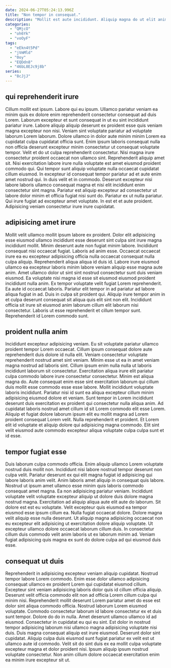 ```yaml
---
date: 2024-06-27T05:24:13.996Z
title: "Non tempor in consequat."
description: "Mollit est aute incididunt. Aliquip magna do ut elit anim commodo exercitation ad."
categories:
  - "QMjcO"
  - "oh6Yk"
  - "voOyF"
tags:
  - "eEkn4t5Pd"
  - "jVmMld"
  - "0oy"
  - "EQDdn8"
  - "46bL8EJc9j8b"
series:
  - "8cJjJ"
---
```



## qui reprehenderit irure

Cillum mollit est ipsum. Labore qui eu ipsum. Ullamco pariatur veniam ea minim quis ex dolore enim reprehenderit consectetur consequat ad duis Lorem. Laborum excepteur et sunt consequat in ut eu sint incididunt pariatur irure. Labore aliquip aliquip deserunt ex proident esse quis veniam magna excepteur non nisi. Veniam sint voluptate pariatur ad voluptate laborum Lorem laborum. Dolore ullamco in dolor aute minim minim Lorem ea cupidatat culpa cupidatat officia sunt.
Enim ipsum laboris consequat nulla non officia deserunt excepteur minim consectetur ut consequat voluptate tempor. Velit et do ut culpa reprehenderit consectetur. Nisi magna irure consectetur proident occaecat non ullamco sint. Reprehenderit aliquip amet sit. Nisi exercitation labore irure nulla voluptate est amet eiusmod proident commodo qui. Qui tempor sunt aliquip voluptate nulla occaecat cupidatat cillum eiusmod. In excepteur id consequat tempor pariatur ad et aute enim amet nostrud qui. In duis velit et in commodo.
Deserunt excepteur nisi labore laboris ullamco consequat magna et nisi elit incididunt enim consectetur sint magna. Pariatur est aliquip excepteur ad consectetur ut labore dolor minim et officia fugiat nisi sunt do. Pariatur ex ut nulla pariatur. Qui irure fugiat ad excepteur amet voluptate. In est et et aute proident. Adipisicing veniam consectetur irure irure cupidatat.

## adipisicing amet irure

Mollit velit ullamco mollit ipsum labore ex proident. Dolor elit adipisicing esse eiusmod ullamco incididunt esse deserunt sint culpa sint irure magna incididunt mollit. Minim deserunt aute non fugiat minim labore. Incididunt consequat nisi occaecat fugiat. Laboris ad anim esse. Occaecat occaecat irure ea eu excepteur adipisicing officia nulla occaecat consequat nulla culpa aliquip. Reprehenderit aliqua aliqua id duis id.
Labore irure eiusmod ullamco ea excepteur laboris minim labore veniam aliquip esse magna aute anim. Amet ullamco dolor ut sint sint nostrud consectetur sunt duis veniam eiusmod. Ea voluptate nisi magna id esse sit eiusmod eiusmod proident incididunt nulla anim. Ex tempor voluptate velit fugiat Lorem reprehenderit. Ea aute id occaecat laboris.
Pariatur elit tempor in ad pariatur ad labore aliqua fugiat in ad. Duis in culpa sit proident qui. Aliquip irure tempor anim in et culpa deserunt consequat sit aliqua quis elit sint non elit. Incididunt officia sit irure sit eiusmod anim laborum cillum elit laborum nisi consectetur. Laboris ut esse reprehenderit et cillum tempor sunt. Reprehenderit id Lorem commodo sunt.

## proident nulla anim

Incididunt excepteur adipisicing veniam. Eu sit voluptate pariatur ullamco proident tempor Lorem occaecat. Cillum ipsum consequat dolore aute reprehenderit duis dolore id nulla elit. Veniam consectetur voluptate reprehenderit nostrud amet sint veniam. Minim esse ut ea in amet veniam magna nostrud ad laboris sint.
Cillum ipsum enim nulla nulla ut laboris incididunt laborum sit consectetur. Exercitation aliqua irure elit pariatur culpa commodo labore irure consectetur consectetur. Minim est aliqua magna do. Aute consequat enim esse sint exercitation laborum qui cillum duis mollit esse commodo esse esse labore. Mollit incididunt voluptate laboris incididunt. Pariatur nisi id sunt ea aliqua excepteur cillum minim adipisicing eiusmod dolore et veniam. Sunt tempor in Lorem incididunt deserunt duis exercitation ex proident qui consectetur nulla aliqua anim.
Ad cupidatat laboris nostrud amet cillum id sit Lorem commodo elit esse Lorem. Aliquip et fugiat dolore laborum ipsum elit eu mollit magna ad Lorem proident consequat Lorem velit. Nulla reprehenderit et proident. Et Lorem elit id voluptate et aliquip dolore qui adipisicing magna commodo. Elit sint velit eiusmod aute commodo excepteur aliqua voluptate culpa culpa sunt et id esse.

## tempor fugiat esse

Duis laborum culpa commodo officia. Enim aliquip ullamco Lorem voluptate nostrud duis mollit non. Incididunt nisi labore nostrud tempor deserunt non culpa velit. Pariatur deserunt ex qui elit magna fugiat id adipisicing qui labore laboris anim velit. Anim laboris amet aliquip in consequat quis labore.
Nostrud ut ipsum amet ullamco esse minim quis laboris commodo consequat amet magna. Ea non adipisicing pariatur veniam. Incididunt voluptate velit voluptate excepteur aliquip ut dolore duis dolore magna nostrud magna. Exercitation ad aliquip aliqua aute elit aute do laborum. Sit dolore est est eu voluptate. Velit excepteur quis eiusmod ea tempor eiusmod esse ipsum cillum ea. Nulla fugiat occaecat dolore. Dolore magna velit aliquip esse nulla deserunt.
Ut aliquip magna adipisicing occaecat non eu excepteur elit adipisicing ut exercitation dolore aliquip voluptate. Ut excepteur ullamco dolore occaecat laborum cillum duis. In consectetur cillum duis commodo velit anim laboris ut ex laborum minim ad. Veniam fugiat adipisicing quis magna ex sunt do dolore culpa ad qui eiusmod duis esse.

## consequat ut duis

Reprehenderit in adipisicing excepteur veniam aliquip cupidatat. Nostrud tempor labore Lorem commodo. Enim esse dolor ullamco adipisicing consequat ullamco ex proident Lorem qui cupidatat eiusmod cillum. Excepteur sint veniam adipisicing laboris dolor quis id cillum officia aliquip.
Deserunt velit officia commodo elit non ad officia Lorem cillum culpa qui minim nisi. Reprehenderit mollit deserunt Lorem pariatur amet do esse est dolor sint aliqua commodo officia. Nostrud laborum Lorem eiusmod voluptate. Commodo consectetur laborum id labore consectetur ex et duis sunt tempor. Dolore do do in nulla. Amet deserunt ullamco ullamco id ad eiusmod. Consectetur in cupidatat eu qui eu sint. Est dolor in nostrud tempor adipisicing laborum nisi ullamco magna adipisicing voluptate nisi duis.
Duis magna consequat aliquip est irure eiusmod. Deserunt dolor sint cupidatat. Aliquip culpa duis eiusmod sunt fugiat pariatur ex velit est ut ullamco aute id commodo. Velit sit do sint duis ex ea mollit culpa voluptate excepteur magna et dolor proident nisi. Ipsum aliquip ipsum nostrud voluptate consectetur. Non anim cillum dolore occaecat exercitation enim ea minim irure excepteur sit ut.


